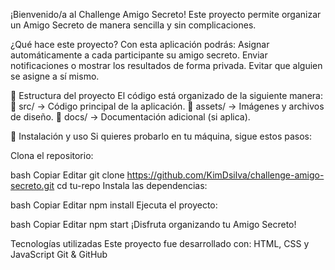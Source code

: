 ¡Bienvenido/a al Challenge Amigo Secreto! 
Este proyecto permite organizar un Amigo Secreto de manera sencilla y sin complicaciones.

¿Qué hace este proyecto?
Con esta aplicación podrás:
 Asignar automáticamente a cada participante su amigo secreto.
Enviar notificaciones o mostrar los resultados de forma privada.
Evitar que alguien se asigne a sí mismo.

📂 Estructura del proyecto
El código está organizado de la siguiente manera:
📁 src/ → Código principal de la aplicación.
📁 assets/ → Imágenes y archivos de diseño.
📁 docs/ → Documentación adicional (si aplica).

🔧 Instalación y uso
Si quieres probarlo en tu máquina, sigue estos pasos:

Clona el repositorio:

bash
Copiar
Editar
git clone https://github.com/KimDsilva/challenge-amigo-secreto.git
cd tu-repo
Instala las dependencias:

bash
Copiar
Editar
npm install
Ejecuta el proyecto:

bash
Copiar
Editar
npm start
¡Disfruta organizando tu Amigo Secreto! 

Tecnologías utilizadas
Este proyecto fue desarrollado con:
HTML, CSS y JavaScript
Git & GitHub
